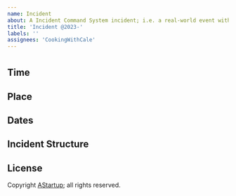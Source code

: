 ```yaml
---
name: Incident
about: A Incident Command System incident; i.e. a real-world event with time, place, etc.
title: 'Incident @2023-'
labels: ''
assignees: 'CookingWithCale'
---
```

#



## Time



## Place



## Dates


## Incident Structure

## License

Copyright [AStartup](https://astartup.net); all rights reserved.
